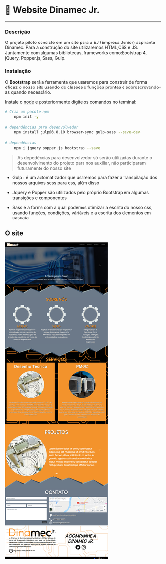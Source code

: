 # :tangerine: Website Dinamec Jr.

---
### Descrição

O projeto piloto consiste em um site para a EJ (Empresa Junior) aspirante Dinamec. Para a construção do site utilizaremos HTML,CSS e JS. Juntamente com algumas bibliotecas, frameworks como:Bootstrap 4, jQuery, Popper.js, Sass, Gulp.

### Instalação
O __Bootstrap__ será a ferramenta que usaremos para construir de forma
eficaz o nosso site usando de classes e funções prontas e sobrescrevendo-as quando
necessário.








Instale o [node](https://nodejs.org/en/download/) e posteriormente digite os comandos no terminal: 

```Bash
# Cria um pacote npm
    npm init -y

# dependências para desenvolvedor
    npm install gulp@3.8.10 browser-sync gulp-sass --save-dev

# dependências 
    npm i jquery popper.js bootstrap --save
```

> As depedências para desenvolvedor só serão utilizadas durante o desenvolvimento do projeto para nos auxiliar, não participaram futuramente do nosso site

* Gulp : é um automatizador que usaremos para fazer a transpilação dos nossos arquivos scss para css, além disso

* Jquery e Popper são utilizados pelo próprio Bootstrap em algumas transições e componentes

* Sass é a forma com a qual podemos otimizar a escrita do nosso css, usando funções, condições, váriáveis e a escrita dos elementos em cascata

## O site

![](src/assets/imgs/dinamec-website.png)


